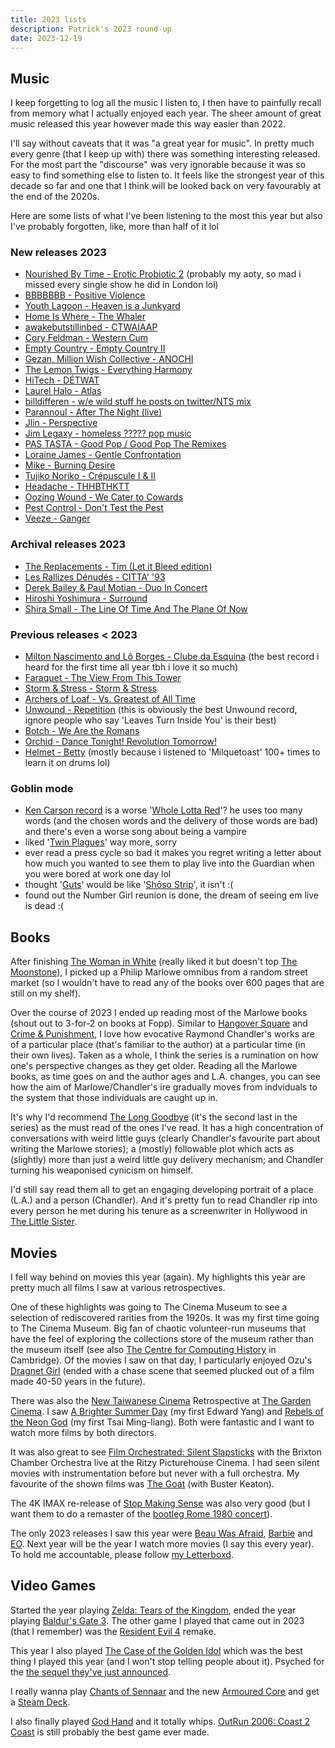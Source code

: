 ```yaml
---
title: 2023 lists
description: Patrick's 2023 round-up
date: 2023-12-19
---
```


## Music

I keep forgetting to log all the music I listen to, I then have to painfully recall from memory what I actually enjoyed each year. The sheer amount of great music released this year however made this way easier than 2022.

I'll say without caveats that it was "a great year for music". In pretty much every genre (that I keep up with) there was something interesting released. For the most part the "discourse" was very ignorable because it was so easy to find something else to listen to. It feels like the strongest year of this decade so far and one that I think will be looked back on very favourably at the end of the 2020s.

Here are some lists of what I've been listening to the most this year but also I've probably forgotten, like, more than half of it lol

### New releases 2023

- [Nourished By Time - Erotic Probiotic 2](https://nourishedbytime.bandcamp.com/album/erotic-probiotic-2) (probably my aoty, so mad i missed every single show he did in London lol)
- [BBBBBBB - Positive Violence](https://deathbombarc.bandcamp.com/album/positive-violence)
- [Youth Lagoon - Heaven is a Junkyard ](https://youthlagoon.bandcamp.com/album/heaven-is-a-junkyard?from=search&search_item_id=2083223506&search_item_type=a&search_match_part=%3F&search_page_id=3034301305&search_page_no=0&search_rank=1&logged_out_menubar=true)
- [Home Is Where - The Whaler](https://homeiswhere.bandcamp.com/album/the-whaler-2)
- [awakebutstillinbed - CTWAIAAP](https://awakebutstillinbed.bandcamp.com/album/chaos-takes-the-wheel-and-i-am-a-passenger)
- [Cory Feldman - Western Cum](https://coryhanson.bandcamp.com/album/western-cum)
- [Empty Country - Empty Country II](https://emptycountry.bandcamp.com/album/empty-country-ii-2)
- [Gezan, Million Wish Collective - ANOCHI](https://jusangatsu.bandcamp.com/album/--7)
- [The Lemon Twigs - Everything Harmony](https://thelemontwigs.bandcamp.com/album/everything-harmony)
- [HiTech - DÉTWAT](https://boomkat.com/products/d-e-twat)
- [Laurel Halo - Atlas](https://laurelhalo.bandcamp.com/album/atlas)
- [billdifferen - w/e wild stuff he posts on twitter/NTS mix](https://twitter.com/billdifferen/status/1656048051968983043)
- [Parannoul - After The Night (live)](https://parannoul.bandcamp.com/album/after-the-night)
- [Jlin - Perspective](https://jlin.bandcamp.com/album/perspective)
- [Jim Legaxy - homeless ????? pop music](https://soundcloud.com/jimlegacy/sets/homeless-n-gga-pop-music)
- [PAS TASTA - Good Pop / Good Pop The Remixes](https://soundcloud.com/pastasta/sets/good-pop)
- [Loraine James - Gentle Confrontation](https://lorainejames.bandcamp.com/album/gentle-confrontation)
- [Mike - Burning Desire](https://mikelikesrap.bandcamp.com/album/burning-desire)
- [Tujiko Noriko - Crépuscule I & II](https://tujikonoriko1.bandcamp.com/album/cr-puscule-i-ii)
- [Headache - THHBTHKTT](https://plzmakeitruins.bandcamp.com/album/the-head-hurts-but-the-heart-knows-the-truth-3)
- [Oozing Wound - We Cater to Cowards](https://oozingwound.bandcamp.com/album/we-cater-to-cowards)
- [Pest Control - Don't Test the Pest](https://pestcontroluk.bandcamp.com/album/dont-test-the-pest)
- [Veeze - Ganger](https://open.spotify.com/album/1dwo7QqEHtUeFs6qz2pNm2?si=vTGMalZARkqmipOuYec79g)

### Archival releases 2023

- [The Replacements - Tim (Let it Bleed edition)](https://open.spotify.com/album/2LJSizYgFPP6gP9O3YDBy1?si=zFvtf_0iRxus_YNL2AmQeA)
- [Les Rallizes Dénudés - CITTA' '93](https://lesrallizesdenudes.bandcamp.com/album/citta-93)
- [Derek Bailey & Paul Motian - Duo In Concert](https://frozenreeds.bandcamp.com/album/duo-in-concert)
- [Hiroshi Yoshimura - Surround](https://hiroshi-yoshimura.bandcamp.com/album/surround)
- [Shira Small - The Line Of Time And The Plane Of Now](https://shirasmall.bandcamp.com/album/the-line-of-time-and-the-plane-of-now)

### Previous releases < 2023

- [Milton Nascimento and Lô Borges - Clube da Esquina](https://en.wikipedia.org/wiki/Clube_da_Esquina_(album)) (the best record i heard for the first time all year tbh i love it so much)
- [Faraquet - The View From This Tower](https://en.wikipedia.org/wiki/The_View_from_This_Tower)
- [Storm & Stress - Storm & Stress](https://en.wikipedia.org/wiki/Storm_%26_Stress_(album))
- [Archers of Loaf - Vs. Greatest of All Time](https://en.wikipedia.org/wiki/Vs_the_Greatest_of_All_Time)
- [Unwound - Repetition](https://en.wikipedia.org/wiki/Repetition_(Unwound_album)) (this is obviously the best Unwound record, ignore people who say 'Leaves Turn Inside You' is their best)
- [Botch - We Are the Romans](https://en.wikipedia.org/wiki/We_Are_the_Romans)
- [Orchid - Dance Tonight! Revolution Tomorrow!](https://en.wikipedia.org/wiki/Dance_Tonight!_Revolution_Tomorrow!)
- [Helmet - Betty](https://en.wikipedia.org/wiki/Betty_(Helmet_album)) (mostly because i listened to 'Milquetoast' 100+ times to learn it on drums lol)

### Goblin mode

- [Ken Carson record](https://en.wikipedia.org/wiki/A_Great_Chaos) is a worse '[Whole Lotta Red](https://en.wikipedia.org/wiki/Whole_Lotta_Red)'? he uses too many words (and the chosen words and the delivery of those words are bad) and there's even a worse song about being a vampire
- liked '[Twin Plagues](https://en.wikipedia.org/wiki/Twin_Plagues)' way more, sorry
- ever read a press cycle so bad it makes you regret writing a letter about how much you wanted to see them to play live into the Guardian when you were bored at work one day lol
- thought '[Guts](https://en.wikipedia.org/wiki/Guts_(Olivia_Rodrigo_album))' would be like '[Shōso Strip](https://en.wikipedia.org/wiki/Sh%C5%8Dso_Strip)', it isn't :(
- found out the Number Girl reunion is done, the dream of seeing em live is dead :(

## Books

After finishing [The Woman in White](https://en.wikipedia.org/wiki/The_Woman_in_White_(novel)) (really liked it but doesn't top [The Moonstone](https://en.wikipedia.org/wiki/The_Moonstone)), I picked up a Philip Marlowe omnibus from a random street market (so I wouldn't have to read any of the books over 600 pages that are still on my shelf).

Over the course of 2023 I ended up reading most of the Marlowe books (shout out to 3-for-2 on books at Fopp). Similar to [Hangover Square](https://en.wikipedia.org/wiki/Hangover_Square) and [Crime & Punishment](https://en.wikipedia.org/wiki/Crime_and_Punishment), I love how evocative Raymond Chandler's works are of a particular place (that's familiar to the author) at a particular time (in their own lives). Taken as a whole, I think the series is a rumination on how one's perspective changes as they get older. Reading all the Marlowe books, as time goes on and the author ages and L.A. changes, you can see how the aim of Marlowe/Chandler's ire gradually moves from indviduals to the system that those individuals are caught up in.

It's why I'd recommend [The Long Goodbye](https://en.wikipedia.org/wiki/The_Long_Goodbye_(novel)) (it's the second last in the series) as the must read of the ones I've read. It has a high concentration of conversations with weird little guys (clearly Chandler's favourite part about writing the Marlowe stories); a (mostly) followable plot which acts as (slightly) more than just a weird little guy delivery mechanism; and Chandler turning his weaponised cynicism on himself.

I'd still say read them all to get an engaging developing portrait of a place (L.A.) and a person (Chandler). And it's pretty fun to read Chandler rip into every person he met during his tenure as a screenwriter in Hollywood in [The Little Sister](https://en.wikipedia.org/wiki/The_Little_Sister).

## Movies

I fell way behind on movies this year (again). My highlights this year are pretty much all films I saw at various retrospectives.

One of these highlights was going to The Cinema Museum to see a selection of rediscovered rarities from the 1920s. It was my first time going to The Cinema Museum. Big fan of chaotic volunteer-run museums that have the feel of exploring the collections store of the museum rather than the museum itself (see also [The Centre for Computing History](https://www.computinghistory.org.uk/) in Cambridge). Of the movies I saw on that day, I particularly enjoyed Ozu's [Dragnet Girl](https://letterboxd.com/film/dragnet-girl/) (ended with a chase scene that seemed plucked out of a film made 40-50 years in the future).

There was also the [New Taiwanese Cinema](https://www.thegardencinema.co.uk/season/new-taiwanese-cinema/) Retrospective at [The Garden Cinema](https://www.thegardencinema.co.uk/). I saw [A Brighter Summer Day](https://letterboxd.com/film/a-brighter-summer-day/) (my first Edward Yang) and [Rebels of the Neon God](https://letterboxd.com/film/rebels-of-the-neon-god/) (my first Tsai Ming-liang). Both were fantastic and I want to watch more films by both directors.

It was also great to see [Film Orchestrated: Silent Slapsticks](https://brixchamber.com/gigs/Ritzy-2023) with the Brixton Chamber Orchestra live at the Ritzy Picturehouse Cinema. I had seen silent movies with instrumentation before but never with a full orchestra. My favourite of the shown films was [The Goat](https://letterboxd.com/film/the-goat/) (with Buster Keaton).

The 4K IMAX re-release of [Stop Making Sense](https://letterboxd.com/film/stop-making-sense/) was also very good (but I want them to do a remaster of the [bootleg Rome 1980 concert](https://www.youtube.com/watch?v=GwWW742T0Wc&t=93s&pp=ygUSdGFsa2luZyBoZWFkcyByb21l)).

The only 2023 releases I saw this year were [Beau Was Afraid](https://letterboxd.com/film/beau-is-afraid/), [Barbie](https://letterboxd.com/film/barbie/) and [EO](https://letterboxd.com/film/eo/). Next year will be the year I watch more movies (I say this every year). To hold me accountable, please follow [my Letterboxd](https://letterboxd.com/evilguii/).

## Video Games

Started the year playing [Zelda: Tears of the Kingdom](https://en.wikipedia.org/wiki/The_Legend_of_Zelda:_Tears_of_the_Kingdom), ended the year playing [Baldur's Gate 3](https://en.wikipedia.org/wiki/Baldur%27s_Gate_3). The other game I played that came out in 2023 (that I remember) was the [Resident Evil 4](https://en.wikipedia.org/wiki/Resident_Evil_4_(2023_video_game)) remake. 

This year I also played [The Case of the Golden Idol](https://en.wikipedia.org/wiki/The_Case_of_the_Golden_Idol) which was the best thing I played this year (and I won't stop telling people about it). Psyched for the [the sequel they've just announced](https://playstack.com/announcing-the-rise-of-the-golden-idol/).

I really wanna play [Chants of Sennaar](https://en.wikipedia.org/wiki/Chants_of_Sennaar) and the new [Armoured Core](https://en.wikipedia.org/wiki/Armored_Core_VI:_Fires_of_Rubicon) and get a [Steam Deck](https://store.steampowered.com/steamdeck).

I also finally played [God Hand](https://en.wikipedia.org/wiki/God_Hand) and it totally whips. [OutRun 2006: Coast 2 Coast](https://en.wikipedia.org/wiki/OutRun_2006:_Coast_2_Coast) is still probably the best game ever made.